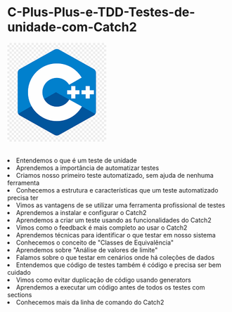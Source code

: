 # C-Plus-Plus-e-TDD-Testes-de-unidade-com-Catch2

<img src="https://github.com/marcospatton/C_plus_plus_Introducao_-a_-linguagem_e_STL/blob/main/c.png"></a>
<br><br>


<li>Entendemos o que é um teste de unidade
<li>Aprendemos a importância de automatizar testes
<li>Criamos nosso primeiro teste automatizado, sem ajuda de nenhuma ferramenta
<li>Conhecemos a estrutura e características que um teste automatizado precisa ter
<li>Vimos as vantagens de se utilizar uma ferramenta profissional de testes
<li>Aprendemos a instalar e configurar o Catch2
<li>Aprendemos a criar um teste usando as funcionalidades do Catch2
<li>Vimos como o feedback é mais completo ao usar o Catch2
<li>Aprendemos técnicas para identificar o que testar em nosso sistema
<li>Conhecemos o conceito de "Classes de Equivalência"
<li>Aprendemos sobre "Análise de valores de limite"
<li>Falamos sobre o que testar em cenários onde há coleções de dados
<li>Entendemos que código de testes também é código e precisa ser bem cuidado
<li>Vimos como evitar duplicação de código usando generators
<li>Aprendemos a executar um código antes de todos os testes com sections
<li>Conhecemos mais da linha de comando do Catch2
